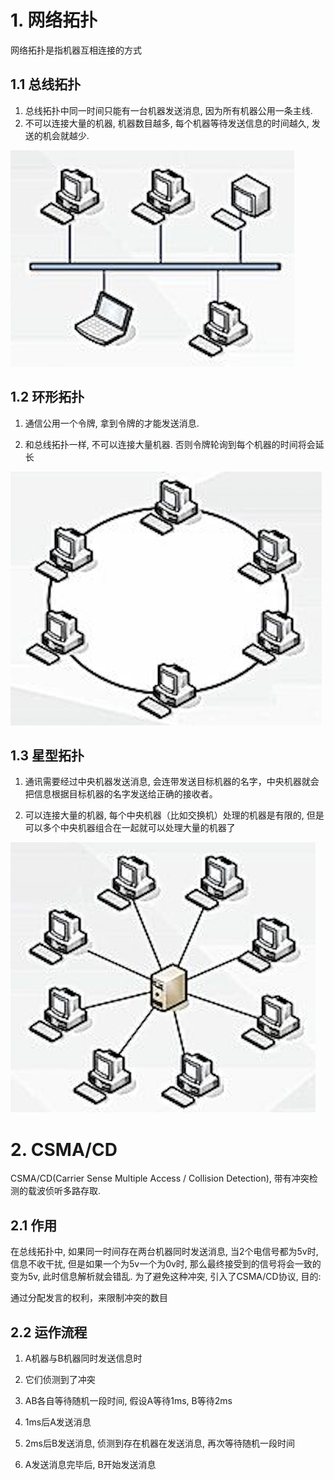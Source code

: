 # 1. 网络拓扑

网络拓扑是指机器互相连接的方式

## 1.1 总线拓扑

1. 总线拓扑中同一时间只能有一台机器发送消息, 因为所有机器公用一条主线.
2. 不可以连接大量的机器, 机器数目越多, 每个机器等待发送信息的时间越久, 发送的机会就越少.


![image-20200514221454679](.image/03-%E7%BD%91%E7%BB%9C%E6%8B%93%E6%89%91/image-20200514221454679.png)


## 1.2 环形拓扑

1. 通信公用一个令牌, 拿到令牌的才能发送消息.

2. 和总线拓扑一样, 不可以连接大量机器. 否则令牌轮询到每个机器的时间将会延长


![图片描述](.image/03-%E7%BD%91%E7%BB%9C%E6%8B%93%E6%89%91/0.7169803619979556.png)


## 1.3 星型拓扑

1. 通讯需要经过中央机器发送消息, 会连带发送目标机器的名字，中央机器就会把信息根据目标机器的名字发送给正确的接收者。

2. 可以连接大量的机器, 每个中央机器（比如交换机）处理的机器是有限的, 但是可以多个中央机器组合在一起就可以处理大量的机器了


![图片描述](.image/03-%E7%BD%91%E7%BB%9C%E6%8B%93%E6%89%91/0.30173329316375175.png)


# 2. CSMA/CD

CSMA/CD(Carrier Sense Multiple Access / Collision Detection), 带有冲突检测的载波侦听多路存取.

## 2.1 作用

在总线拓扑中, 如果同一时间存在两台机器同时发送消息, 当2个电信号都为5v时, 信息不收干扰, 但是如果一个为5v一个为0v时, 那么最终接受到的信号将会一致的变为5v, 此时信息解析就会错乱. 为了避免这种冲突, 引入了CSMA/CD协议, 目的: 

通过分配发言的权利，来限制冲突的数目


## 2.2 运作流程

1. A机器与B机器同时发送信息时

2. 它们侦测到了冲突

3. AB各自等待随机一段时间, 假设A等待1ms, B等待2ms

4. 1ms后A发送消息

5. 2ms后B发送消息, 侦测到存在机器在发送消息, 再次等待随机一段时间

6. A发送消息完毕后, B开始发送消息
